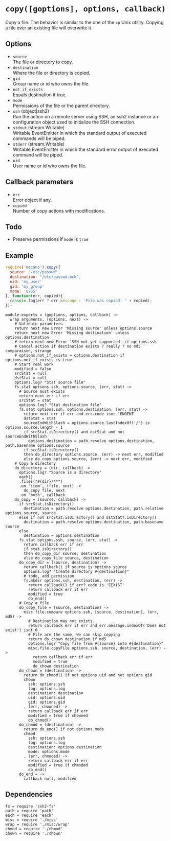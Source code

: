 
# `copy([goptions], options, callback)`

Copy a file. The behavior is similar to the one of the `cp`
Unix utility. Copying a file over an existing file will
overwrite it.

## Options

*   `source`   
    The file or directory to copy.   
*   `destination`   
    Where the file or directory is copied.   
*   `gid`   
    Group name or id who owns the file.   
*   `not_if_exists`   
    Equals destination if true.   
*   `mode`   
    Permissions of the file or the parent directory.   
*   `ssh` (object|ssh2)   
    Run the action on a remote server using SSH, an ssh2 instance or an
    configuration object used to initialize the SSH connection.   
*   `stdout` (stream.Writable)   
    Writable EventEmitter in which the standard output of executed commands will
    be piped.   
*   `stderr` (stream.Writable)   
    Writable EventEmitter in which the standard error output of executed command
    will be piped.   
*   `uid`   
    User name or id who owns the file.   

## Callback parameters

*   `err`   
    Error object if any.   
*   `copied`   
    Number of copy actions with modifications.   

## Todo

*   Preserve permissions if `mode` is `true`

## Example

```js
require('mecano').copy({
  source: "/etc/passwd",
  destination: "/etc/passwd.bck",
  uid: 'my_user'
  gid: 'my_group'
  mode: '0755'
}, function(err, copied){
  console.log(err ? err.message : 'File was copied: ' + copied);
});
```

    module.exports = (goptions, options, callback) ->
      wrap arguments, (options, next) ->
        # Validate parameters
        return next new Error 'Missing source' unless options.source
        return next new Error 'Missing destination' unless options.destination
        # return next new Error 'SSH not yet supported' if options.ssh
        # Cancel action if destination exists ? really ? no md5 comparaison, strange
        # options.not_if_exists = options.destination if options.not_if_exists is true
        # Start real work
        modified = false
        srcStat = null
        dstStat = null
        options.log? "Stat source file"
        fs.stat options.ssh, options.source, (err, stat) ->
          # Source must exists
          return next err if err
          srcStat = stat
          options.log? "Stat destination file"
          fs.stat options.ssh, options.destination, (err, stat) ->
            return next err if err and err.code isnt 'ENOENT'
            dstStat = stat
            sourceEndWithSlash = options.source.lastIndexOf('/') is options.source.length - 1
            if srcStat.isDirectory() and dstStat and not sourceEndWithSlash
              options.destination = path.resolve options.destination, path.basename options.source
            if srcStat.isDirectory()
            then do_directory options.source, (err) -> next err, modified
            else do_copy options.source, (err) -> next err, modified
        # Copy a directory
        do_directory = (dir, callback) ->
          options.log? "Source is a directory"
          each()
          .files("#{dir}/**")
          .on 'item', (file, next) ->
            do_copy file, next
          .on 'both', callback
        do_copy = (source, callback) ->
          if srcStat.isDirectory()
            destination = path.resolve options.destination, path.relative options.source, source
          else if not srcStat.isDirectory() and dstStat?.isDirectory()
            destination = path.resolve options.destination, path.basename source
          else
            destination = options.destination
          fs.stat options.ssh, source, (err, stat) ->
            return callback err if err
            if stat.isDirectory()
            then do_copy_dir source, destination
            else do_copy_file source, destination
          do_copy_dir = (source, destination) ->
            return callback() if source is options.source
            options.log? "Create directory #{destination}"
            # todo, add permission
            fs.mkdir options.ssh, destination, (err) ->
              return callback() if err?.code is 'EEXIST'
              return callback err if err
              modified = true
              do_end()
          # Copy a file
          do_copy_file = (source, destination) ->
            misc.file.compare options.ssh, [source, destination], (err, md5) ->
              # Destination may not exists
              return callback err if err and err.message.indexOf('Does not exist') isnt 0
              # File are the same, we can skip copying
              return do_chown destination if md5
              options.log? "Copy file from #{source} into #{destination}"
              misc.file.copyFile options.ssh, source, destination, (err) ->
                return callback err if err
                modified = true
                do_chown destination
          do_chown = (destination) ->
            return do_chmod() if not options.uid and not options.gid
            chown
              ssh: options.ssh
              log: options.log
              destination: destination
              uid: options.uid
              gid: options.gid
            , (err, chowned) ->
              return callback err if err
              modified = true if chowned
              do_chmod()
          do_chmod = (destination) ->
            return do_end() if not options.mode
            chmod
              ssh: options.ssh
              log: options.log
              destination: options.destination
              mode: options.mode
            , (err, chmoded) ->
              return callback err if err
              modified = true if chmoded
              do_end()
          do_end = ->
            callback null, modified

## Dependencies

    fs = require 'ssh2-fs'
    path = require 'path'
    each = require 'each'
    misc = require './misc'
    wrap = require './misc/wrap'
    chmod = require './chmod'
    chown = require './chown'








